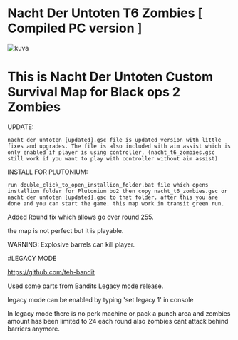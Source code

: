 # Nacht Der Untoten T6 Zombies [ Compiled PC version ] 

![kuva](https://user-images.githubusercontent.com/77815199/167409951-40cff3fd-b123-46d7-850a-d826b4bb5757.png)


# This is Nacht Der Untoten Custom Survival Map for Black ops 2 Zombies

UPDATE: 
```
nacht der untoten [updated].gsc file is updated version with little fixes and upgrades. The file is also included with aim assist which is only enabled if player is using controller. (nacht_t6_zombies.gsc still work if you want to play with controller without aim assist)
```

INSTALL FOR PLUTONIUM: 
```
run double_click_to_open_installion_folder.bat file which opens installion folder for Plutonium bo2 then copy nacht_t6_zombies.gsc or nacht der untoten [updated].gsc to that folder. after this you are done and you can start the game. this map work in transit green run.
```

Added Round fix which allows go over round 255.

the map is not perfect but it is playable.

WARNING: Explosive barrels can kill player.

#LEGACY MODE

https://github.com/teh-bandit

Used some parts from Bandits Legacy mode release.

legacy mode can be enabled by typing 'set legacy 1' in console

In legacy mode there is no perk machine or pack a punch area and zombies amount has been limited to 24 each round also zombies cant attack behind barriers anymore.
